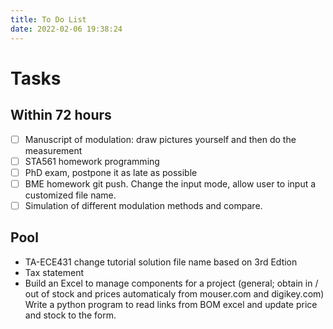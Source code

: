 ```yaml
---
title: To Do List
date: 2022-02-06 19:38:24
---
```


# Tasks

## Within 72 hours
- [ ] Manuscript of modulation: draw pictures yourself and then do the measurement
- [ ] STA561 homework programming
- [ ] PhD exam, postpone it as late as possible
- [ ] BME homework git push. Change the input mode, allow user to input a customized file name. 
- [ ] Simulation of different modulation methods and compare. 
## Pool
- TA-ECE431 change tutorial solution file name based on 3rd Edtion
- Tax statement
- Build an Excel to manage components for a project (general; obtain in / out of stock and prices automaticaly from mouser.com and digikey.com) Write a python program to read links from BOM excel and update price and stock to the form.

